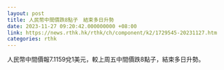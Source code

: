 ```yaml
---
layout: post
title: 人民幣中間價跌8點子　結束多日升勢
date: 2023-11-27 09:20:42.000000000 +08:00
link: https://news.rthk.hk/rthk/ch/component/k2/1729545-20231127.htm
categories: rthk
---
```


人民幣中間價報7.1159兌1美元，較上周五中間價跌8點子，結束多日升勢。
